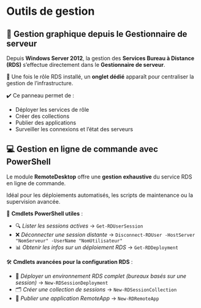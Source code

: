 # Outils de gestion

## 🧭 **Gestion graphique depuis le Gestionnaire de serveur**

Depuis **Windows Server 2012**, la gestion des **Services Bureau à Distance (RDS)** s’effectue directement dans le **Gestionnaire de serveur**.

📌 Une fois le rôle RDS installé, un **onglet dédié** apparaît pour centraliser la gestion de l’infrastructure.

✔️ Ce panneau permet de :

- Déployer les services de rôle
- Créer des collections
- Publier des applications
- Surveiller les connexions et l’état des serveurs



## 💻 **Gestion en ligne de commande avec PowerShell**

Le module **RemoteDesktop** offre une **gestion exhaustive** du service RDS en ligne de commande.

Idéal pour les déploiements automatisés, les scripts de maintenance ou la supervision avancée.

🔧 **Cmdlets PowerShell utiles** :

- 🔍 *Lister les sessions actives* → `Get-RDUserSession`
- ❌ *Déconnecter une session distante* → `Disconnect-RDUser -HostServer "NomServeur" -UserName "NomUtilisateur"`
- 📊 *Obtenir les infos sur un déploiement RDS* → `Get-RDDeployment`

🛠️ **Cmdlets avancées pour la configuration RDS** :

- 🚀 *Déployer un environnement RDS complet (bureaux basés sur une session)* → `New-RDSessionDeployment`
- 🗂️ *Créer une collection de sessions* → `New-RDSessionCollection`
- 🧩 *Publier une application RemoteApp* → `New-RDRemoteApp`
